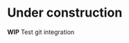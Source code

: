 <!-- TITLE: Home -->
<!-- SUBTITLE: A quick summary of Home -->

# Under construction
**WIP**
Test git integration